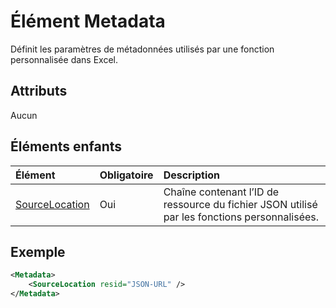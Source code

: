 # <a name="metadata-element"></a>Élément Metadata

Définit les paramètres de métadonnées utilisés par une fonction personnalisée dans Excel.

## <a name="attributes"></a>Attributs

Aucun

## <a name="child-elements"></a>Éléments enfants

|  Élément  |  Obligatoire  |  Description  |
|:-----|:-----|:-----|
|  [SourceLocation](customfunctionssourcelocation.md)  |  Oui  | Chaîne contenant l’ID de ressource du fichier JSON utilisé par les fonctions personnalisées. |

## <a name="example"></a>Exemple

```xml
<Metadata>
    <SourceLocation resid="JSON-URL" />
</Metadata>
```
